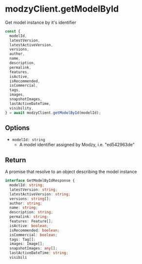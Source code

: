 # modzyClient.getModelById

Get model instance by it's identifier

```javascript
const {
  modelId,
  latestVersion,
  latestActiveVersion,
  versions,
  author,
  name,
  description,
  permalink,
  features,
  isActive,
  isRecommended,
  isCommercial,
  tags,
  images,
  snapshotImages,
  lastActiveDateTime,
  visibility,
} = await modzyClient.getModelById(modelId);
```

## Options

- `modelId: string`
  - A model identifier assigned by Modzy, i.e. "ed542963de"

## Return

A promise that resolve to an object describing the model instance

```typescript
interface GetModelByIdResponse {
  modelId: string;
  latestVersion: string;
  latestActiveVersion: string;
  versions: string[];
  author: string;
  name: string;
  description: string;
  permalink: string;
  features: Feature[];
  isActive: boolean;
  isRecommended: boolean;
  isCommercial: boolean;
  tags: Tag[];
  images: Image[];
  snapshotImages: any[];
  lastActiveDateTime: string;
  visibili